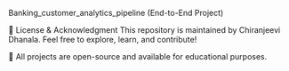 Banking_customer_analytics_pipeline (End-to-End Project)

📜 License & Acknowledgment
This repository is maintained by Chiranjeevi Dhanala.
Feel free to explore, learn, and contribute!

📌 All projects are open-source and available for educational purposes.
